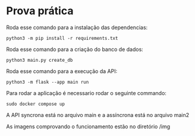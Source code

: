 # Prova prática

Roda esse comando para a instalação das dependencias:

```
python3 -m pip install -r requirements.txt
```

Roda esse comando para a criação do banco de dados:

```
python3 main.py create_db
```

Roda esse comando para a execução da API:
```
python3 -m flask --app main run
```

Para rodar a aplicação é necessario rodar o seguinte commando:

```
sudo docker compose up
```
A API syncrona está no arquivo main e a assíncrona está no arquivo main2

As imagens comprovando o funcionamento estão no diretório /img
